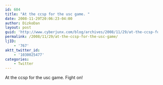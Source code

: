 ```yaml
---
id: 604
title: "At the ccsp for the usc game. "
date: 2008-11-29T20:06:23-04:00
author: DizkoDan
layout: post
guid: 'http://www.cyberjunx.com/blog/archives/2008/11/29/at-the-ccsp-for-the-usc-game/'
permalink: /2008/11/29/at-the-ccsp-for-the-usc-game/
ljID:
    - '767'
aktt_twitter_id:
    - '1030025477'
categories:
    - Twitter
---
```


At the ccsp for the usc game. Fight on!